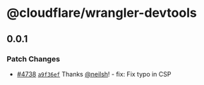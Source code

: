# @cloudflare/wrangler-devtools

## 0.0.1

### Patch Changes

- [#4738](https://github.com/cloudflare/workers-sdk/pull/4738) [`a9f36ef`](https://github.com/cloudflare/workers-sdk/commit/a9f36ef01c6080352934cfd31c4987c5e197f8b5) Thanks [@neilsh](https://github.com/neilsh)! - fix: Fix typo in CSP
